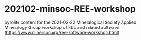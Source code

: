 # 202102-minsoc-REE-workshop
pyrolite content for the 2021-02-22 Mineralogical Society Applied Mineralogy Group workshop of REE and related software (https://www.minersoc.org/ree-software-workshop.html)
